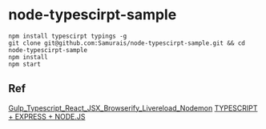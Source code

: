 # node-typescirpt-sample
```
npm install typescirpt typings -g
git clone git@github.com:Samurais/node-typescirpt-sample.git && cd node-typescirpt-sample
npm install
npm start
```

## Ref

[Gulp_Typescript_React_JSX_Browserify_Livereload_Nodemon](https://gist.github.com/Samurais/9c56ca997b96e58275c8be57a2ad646f)
[TYPESCRIPT + EXPRESS + NODE.JS](http://brianflove.com/2016/03/29/typescript-express-node-js/)